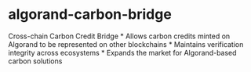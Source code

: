 # algorand-carbon-bridge
Cross-chain Carbon Credit Bridge  * Allows carbon credits minted on Algorand to be represented on other blockchains * Maintains verification integrity across ecosystems * Expands the market for Algorand-based carbon solutions
